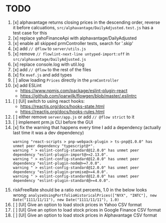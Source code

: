 # TODO

1.  [x] alphavantage returns closing prices in the descending order, reverse it before calcuations,
        `src/alphavantage/DailyAdjusted.test.js` has a test case for this
2.  [x] replace yahoFinanceApi with alphavantage/DailyAdjusted
3.  [x] enable all skipped prmController tests, search for '.skip'
4.  [x] add `// @flow` to `server/utils.js`
5.  [x] remove `// flowlint-next-line untyped-import:off` in `src/alphavantage/DailyAdjusted.js`
6.  [x] replace console.log with util.log
7.  [x] add `// @flow` to the rest of the files
8.  [x] fix `mvef.js` and add types
9.  [ ] allow loading `Prices` directly in the `prmController`
10. [x] add ESLint
    - https://www.npmjs.com/package/eslint-plugin-react
    - https://github.com/joarwilk/flowgen/blob/master/.eslintrc
11. [ ] [UI] switch to using react hooks:
    - https://reactjs.org/docs/hooks-state.html
    - https://reactjs.org/docs/hooks-rules.html
12. [ ] either remove `server/app.js` or add `// @flow strict` to it
13. [ ] implement prm.js CLI before the GUI
14. [x] fix the warning that happens every time I add a dependency (actually last time it was a dev dependency)
    ```
    warning "react-scripts > pnp-webpack-plugin > ts-pnp@1.0.0" has unmet peer dependency "typescript@*".
    warning " > eslint-config-standard@12.0.0" has unmet peer dependency "eslint-plugin-import@>=2.13.0".
    warning " > eslint-config-standard@12.0.0" has unmet peer dependency "eslint-plugin-node@>=7.0.0".
    warning " > eslint-config-standard@12.0.0" has unmet peer dependency "eslint-plugin-promise@>=4.0.0".
    warning " > eslint-config-standard@12.0.0" has unmet peer dependency "eslint-plugin-standard@>=4.0.0".
    ```
15. riskFreeRate should be a ratio not percents, 1.0 in the below looks wrong:
    `analyzeUsingPortfolioHistoricalPrices(["NYX", "INTC"], new Date("1111/11/11"), new Date("1111/11/11"), 1.0)`
16. [ ] [UI] Give an option to load stock prices in Yahoo CSV format
17. [ ] [UI] Give an option to load stock prices in Google Finance CSV format
18. [ ] [UI] Give an option to load stock prices in Alphavantage CSV format
